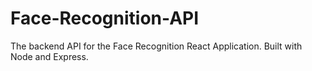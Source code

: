 # Face-Recognition-API
The backend API for the Face Recognition React Application. Built with Node and Express. 
